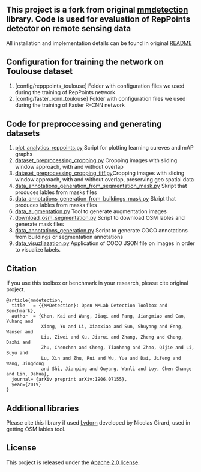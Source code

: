 ## This project is a fork from original [mmdetection](https://github.com/open-mmlab/mmdetection) library. Code is used for evaluation of RepPoints detector on remote sensing data
All installation and implementation details can be found in original [README](README.md)

## Configuration for training the network on Toulouse dataset
1. [config/repppoints_toulouse] Folder with configuration files we used during the training of RepPoints network
2. [config/faster_rcnn_toulouse] Folder with configuration files we used during the training of Faster R-CNN network

## Code for preproccessing and generating datasets 

1. [plot_analytics_reppoints.py](tools/plot_analytics_reppoints.py) Script for plotting learning cureves and mAP graphs 
2. [dataset_preprocessing_cropping.py](preprocessing/dataset_preprocessing_cropping.py) Cropping images with sliding window approach, with and without overlap 
3. [dataset_preprocessing_cropping_tiff.py](preprocessing/dataset_preprocessing_cropping_tiff.py)Cropping images with sliding window approach, with and without overlap, preserving geo spatial data
4. [data_annotations_generation_from_segmentation_mask.py](preprocessing/data_annotations_generation_from_segmentation_mask.py) Skript that produces lables from masks files
5. [data_annotations_generation_from_buildings_mask.py](preprocessing/data_annotations_generation_from_buildings_mask.py) Skript that produces lables from masks files
6. [data_augmentation.py](preprocessing/data_augmentation.py) Tool to generate augmentation images
7. [download_osm_segmentation.py](preprocessing/download_osm_segmentation.py) Script to download OSM lables and generate mask files
8. [data_annotations_generation.py](preprocessing/data_annotations_generation.py.py) Script to generate COCO annotations from buildings or segmentation annotations
9. [data_visuzliazation.py](preprocessing/data_visuzliazation.py) Application of COCO JSON file on images in order to visualize labels.

## Citation

If you use this toolbox or benchmark in your research, please cite original project.

```
@article{mmdetection,
  title   = {{MMDetection}: Open MMLab Detection Toolbox and Benchmark},
  author  = {Chen, Kai and Wang, Jiaqi and Pang, Jiangmiao and Cao, Yuhang and
             Xiong, Yu and Li, Xiaoxiao and Sun, Shuyang and Feng, Wansen and
             Liu, Ziwei and Xu, Jiarui and Zhang, Zheng and Cheng, Dazhi and
             Zhu, Chenchen and Cheng, Tianheng and Zhao, Qijie and Li, Buyu and
             Lu, Xin and Zhu, Rui and Wu, Yue and Dai, Jifeng and Wang, Jingdong
             and Shi, Jianping and Ouyang, Wanli and Loy, Chen Change and Lin, Dahua},
  journal= {arXiv preprint arXiv:1906.07155},
  year={2019}
}
```

## Additional libraries
Please cite this library if used
[Lydorn](https://github.com/Lydorn) developed by Nicolas Girard, used in getting OSM lables tool.


## License

This project is released under the [Apache 2.0 license](LICENSE).



